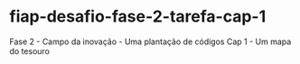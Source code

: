 # fiap-desafio-fase-2-tarefa-cap-1
Fase 2 - Campo da inovação - Uma plantação de códigos  Cap 1 - Um mapa do tesouro

